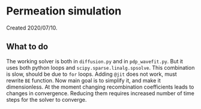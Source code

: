 # Permeation simulation

Created 2020/07/10.



## What to do

The working solver is both in `diffusion.py` and in `pdp_wavefit.py`. But it uses both python loops and `scipy.sparse.linalg.spsolve`. This combination is slow, should be due to `for` loops. Adding `@jit` does not work, must rewrite `BE` function. Now main goal is to simplify it, and make it dimensionless. At the moment changing recombination coefficients leads to changes in convergence. Reducing them requires increased number of time steps for the solver to converge. 

